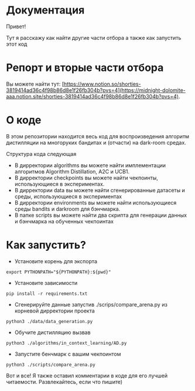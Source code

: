# Документация

Привет!

Тут я расскажу как найти другие части отбора а также как запустить этот код

# Репорт и вторые части отбора

Вы можете найти тут: [https://www.notion.so/shorties-3819414ad36c4f98b86d8e1f26fb304b?pvs=4](https://midnight-dolomite-aaa.notion.site/shorties-3819414ad36c4f98b86d8e1f26fb304b?pvs=4).

# О коде

В этом репозитории находится весь код для воспроизведения алгоритм дистилляции на многоруких бандитах и (отчасти) на dark-room средах.

Структура кода следующая

* В дирректории algorithms вы можете найти имплементации алгоритмов Algorithm Distillation, A2C и UCB1.
* В дирректории checkpoints вы можете найти чекпоинты, использующиеся в экспериментах.
* В дирректории data вы можете найти сгенерированные датасеты и среды, использующиеся в экспериментах
* В дирректории environments вы можете найти использующиеся среды bandits и darkroom для бэнчмарка.
* В папке scripts вы можете найти два скрипта для генерации данных и бэнчмарка на обученных чекпоинтах

# Как запустить?

* Установите корень для экспорта

```
export PYTHONPATH="${PYTHONPATH}:${pwd}"
```

* Установите зависимости

```
pip install -r requirements.txt
```

* Сгенерируйте данные запустив ./scrips/compare_arena.py из корневой дирректории проекта

```
python3 ./data/data_generation.py
```

* Обучите дистилляцию вызвав 

```
python3 ./algorithms/in_context_learning/AD.py
```

* Запустите бенчмарк с вашим чекпоинтом

```
python3 ./scripts/compare_arena.py
```

Вот и все! Я также оставил комментарии в коде для его лучшей читаемости. Развлекайтесь, если что пишите)
